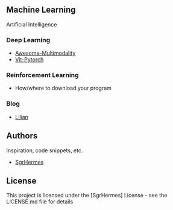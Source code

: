 ## Machine Learning
Artificial Intelligence

### Deep Learning
* [Awesome-Multimodality](https://github.com/Yutong-Zhou-cv/Awesome-Multimodality) 
* [Vit-Pytorch](https://github.com/lucidrains/vit-pytorch) 

### Reinforcement Learning
* How/where to download your program

### Blog
* [Lilian](https://lilianweng.github.io)

## Authors
Inspiration, code snippets, etc.
* [SgrHermes](https://github.com/SgrHermes/Referance/edit/main/README.md)

## License
This project is licensed under the [SgrHermes] License - see the LICENSE.md file for details

